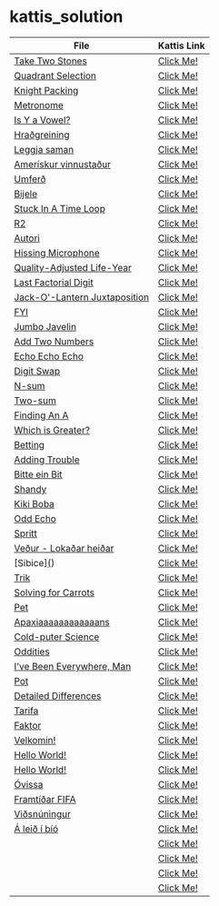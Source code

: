 # kattis_solution
|File|Kattis Link|
|----|-----------|
|[Take Two Stones](https://github.com/mohaMgT/kattis_solution/tree/main/File/Take%20Two%20Stones)|[Click Me!](https://open.kattis.com/problems/twostones)|
|[Quadrant Selection](https://github.com/mohaMgT/kattis_solution/tree/main/File/Quadrant%20Selection)|[Click Me!](https://open.kattis.com/problems/quadrant)|
|[Knight Packing](https://github.com/mohaMgT/kattis_solution/tree/main/File/Knight%20Packing)|[Click Me!](https://open.kattis.com/problems/knightpacking)|
|[Metronome](https://github.com/mohaMgT/kattis_solution/tree/main/File/Metronome)|[Click Me!](https://open.kattis.com/problems/metronome)|
|[Is Y a Vowel?](https://github.com/mohaMgT/kattis_solution/tree/main/File/Is%20Y%20a%20Vowel)|[Click Me!](https://open.kattis.com/problems/isyavowel)|
|[Hraðgreining](https://github.com/mohaMgT/kattis_solution/tree/main/File/hradgreining)|[Click Me!](https://open.kattis.com/problems/hradgreining)|
|[Leggja saman](https://github.com/mohaMgT/kattis_solution/tree/main/File/Leggja%20saman)|[Click Me!](https://open.kattis.com/problems/leggjasaman)|
|[Amerískur vinnustaður](https://github.com/mohaMgT/kattis_solution/tree/main/File/Amer%C3%ADskur%20vinnusta%C3%B0ur)|[Click Me!](https://open.kattis.com/problems/ameriskur)|
|[Umferð](https://github.com/mohaMgT/kattis_solution/tree/main/File/Umfer%C3%B0)|[Click Me!](https://open.kattis.com/problems/umferd)|
|[Bijele](https://github.com/mohaMgT/kattis_solution/tree/main/File/Bijele)|[Click Me!](https://open.kattis.com/problems/bijele)|
|[Stuck In A Time Loop](https://github.com/mohaMgT/kattis_solution/tree/main/File/Stuck%20In%20A%20Time%20Loop)|[Click Me!](https://open.kattis.com/problems/timeloop)|
|[R2](https://github.com/mohaMgT/kattis_solution/tree/main/File/r2)|[Click Me!](https://open.kattis.com/problems/r2)|
|[Autori](https://github.com/mohaMgT/kattis_solution/tree/main/File/Autori)|[Click Me!](https://open.kattis.com/problems/autori)|
|[Hissing Microphone](https://github.com/mohaMgT/kattis_solution/tree/main/File/Hissing%20Microphone)|[Click Me!](https://open.kattis.com/problems/hissingmicrophone)|
|[Quality-Adjusted Life-Year](https://github.com/mohaMgT/kattis_solution/tree/main/File/Quality-Adjusted%20Life-Year)|[Click Me!](https://open.kattis.com/problems/qaly)|
|[Last Factorial Digit](https://github.com/mohaMgT/kattis_solution/tree/main/File/Last%20Factorial%20Digit)|[Click Me!](https://open.kattis.com/problems/lastfactorialdigit)|
|[Jack-O'-Lantern Juxtaposition](https://github.com/mohaMgT/kattis_solution/tree/main/File/Jack-O'-Lantern%20Juxtaposition)|[Click Me!](https://open.kattis.com/problems/jackolanternjuxtaposition)|
|[FYI](https://github.com/mohaMgT/kattis_solution/tree/main/File/FYI)|[Click Me!](https://open.kattis.com/problems/fyi)|
|[Jumbo Javelin](https://github.com/mohaMgT/kattis_solution/blob/main/File/Jumbo%20Javelin/jumbojavelin.py)|[Click Me!](https://open.kattis.com/problems/jumbojavelin)|
|[Add Two Numbers](https://github.com/mohaMgT/kattis_solution/tree/main/File/Add%20Two%20Numbers)|[Click Me!](https://open.kattis.com/problems/addtwonumbers)|
|[Echo Echo Echo](https://github.com/mohaMgT/kattis_solution/tree/main/File/Echo%20Echo%20Echo)|[Click Me!](https://open.kattis.com/problems/echoechoecho)|
|[Digit Swap](https://github.com/mohaMgT/kattis_solution/tree/main/File/Digit%20Swap)|[Click Me!](https://open.kattis.com/problems/digitswap)|
|[N-sum](https://github.com/mohaMgT/kattis_solution/tree/main/File/N-sum)|[Click Me!](https://open.kattis.com/problems/nsum)|
|[Two-sum](https://github.com/mohaMgT/kattis_solution/tree/main/File/Two-sum)|[Click Me!](https://open.kattis.com/problems/twosum)|
|[Finding An A](https://github.com/mohaMgT/kattis_solution/tree/main/File/Finding%20An%20A)|[Click Me!](https://open.kattis.com/problems/findingana)|
|[Which is Greater?](https://github.com/mohaMgT/kattis_solution/tree/main/File/Which%20is%20Greater)|[Click Me!](https://open.kattis.com/problems/whichisgreater)|
|[Betting](https://github.com/mohaMgT/kattis_solution/tree/main/File/Betting)|[Click Me!](https://open.kattis.com/problems/betting)|
|[Adding Trouble](https://github.com/mohaMgT/kattis_solution/tree/main/File/Adding%20Trouble)|[Click Me!](https://open.kattis.com/problems/addingtrouble)|
|[Bitte ein Bit](https://github.com/mohaMgT/kattis_solution/tree/main/File/Bitte%20ein%20Bit)|[Click Me!](https://open.kattis.com/problems/bitteeinbit)|
|[Shandy](https://github.com/mohaMgT/kattis_solution/tree/main/File/Shandy)|[Click Me!](https://open.kattis.com/problems/shandy)|
|[Kiki Boba](https://github.com/mohaMgT/kattis_solution/tree/main/File/Kiki%20Boba)|[Click Me!](https://open.kattis.com/problems/kikiboba)|
|[Odd Echo](https://github.com/mohaMgT/kattis_solution/tree/main/File/Odd%20Echo)|[Click Me!](https://open.kattis.com/problems/oddecho)|
|[Spritt](https://github.com/mohaMgT/kattis_solution/tree/main/File/Spritt)|[Click Me!](https://open.kattis.com/problems/spritt)|
|[Veður - Lokaðar heiðar](https://github.com/mohaMgT/kattis_solution/tree/main/File/Ve%C3%B0ur%20-%20Loka%C3%B0ar%20hei%C3%B0ar)|[Click Me!](https://open.kattis.com/problems/vedurheidar)|
|[Sibice][(](https://github.com/mohaMgT/kattis_solution/tree/main/File/Sibice))|[Click Me!](https://open.kattis.com/problems/sibice)|
|[Trik](https://github.com/mohaMgT/kattis_solution/tree/main/File/Trik)|[Click Me!](https://open.kattis.com/problems/trik)|
|[Solving for Carrots](https://github.com/mohaMgT/kattis_solution/tree/main/File/Solving%20for%20Carrots)|[Click Me!](https://open.kattis.com/problems/carrots)|
|[Pet](https://github.com/mohaMgT/kattis_solution/tree/main/File/Pet)|[Click Me!](https://open.kattis.com/problems/pet)|
|[Apaxiaaaaaaaaaaaans](https://github.com/mohaMgT/kattis_solution/tree/main/File/Apaxiaaaaaaaaaaaans)|[Click Me!](https://open.kattis.com/problems/apaxiaaans)|
|[Cold-puter Science](https://github.com/mohaMgT/kattis_solution/tree/main/File/Cold-puter%20Science)|[Click Me!](https://open.kattis.com/problems/cold)|
|[Oddities](https://github.com/mohaMgT/kattis_solution/tree/main/File/Oddities)|[Click Me!](https://open.kattis.com/problems/oddities)|
|[I've Been Everywhere, Man](https://github.com/mohaMgT/kattis_solution/tree/main/File/I've%20Been%20Everywhere%2C%20Man)|[Click Me!](https://open.kattis.com/problems/everywhere)|
|[Pot](https://github.com/mohaMgT/kattis_solution/tree/main/File/Pot)|[Click Me!](https://open.kattis.com/problems/pot)|
|[Detailed Differences](https://github.com/mohaMgT/kattis_solution/tree/main/File/Detailed%20Differences)|[Click Me!](https://open.kattis.com/problems/detaileddifferences)|
|[Tarifa](https://github.com/mohaMgT/kattis_solution/tree/main/File/Tarifa)|[Click Me!](https://open.kattis.com/problems/tarifa)|
|[Faktor](https://github.com/mohaMgT/kattis_solution/tree/main/File/Faktor)|[Click Me!](https://open.kattis.com/problems/faktor)|
|[Velkomin!](https://github.com/mohaMgT/kattis_solution/tree/main/File/Velkomin!)|[Click Me!](https://open.kattis.com/problems/velkomin)|
|[Hello World!]()|[Click Me!](https://open.kattis.com/problems/hello)|
|[Hello World!](https://github.com/mohaMgT/kattis_solution/tree/main/File/Hello%20World!)|[Click Me!](https://open.kattis.com/problems/hello)|
|[Óvissa](https://github.com/mohaMgT/kattis_solution/tree/main/File/%C3%93vissa)|[Click Me!](https://open.kattis.com/problems/ovissa)|
|[Framtíðar FIFA](https://github.com/mohaMgT/kattis_solution/tree/main/File/Framt%C3%AD%C3%B0ar%20FIFA)|[Click Me!](https://open.kattis.com/problems/fifa)|
|[Viðsnúningur](https://github.com/mohaMgT/kattis_solution/tree/main/File/Vi%C3%B0sn%C3%BAningur)|[Click Me!](https://open.kattis.com/problems/vidsnuningur)|
|[Á leið í bíó](https://github.com/mohaMgT/kattis_solution/tree/main/File/%C3%81%20lei%C3%B0%20%C3%AD%20b%C3%AD%C3%B3)|[Click Me!](https://open.kattis.com/problems/aleidibio)|
|[]()|[Click Me!]()|
|[]()|[Click Me!]()|
|[]()|[Click Me!]()|
|[]()|[Click Me!]()|











































